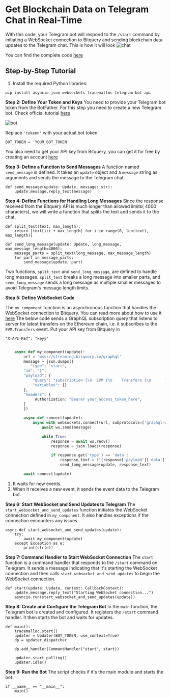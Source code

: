 # Get Blockchain Data on Telegram Chat in Real-Time

With this code, your Telegram bot will respond to the `/start` command by initiating a WebSocket connection to Bitquery and sending blockchain data updates to the Telegram chat.
This is how it will look ![chat](/img/ApplicationExamples/telegram_bot.gif)

You can find the complete code [here](https://github.com/divyasshree-BQ/telegram-bot/blob/main/getTransfer_WS.py)

## Step-by-Step Tutorial

1.  Install the required Python libraries:

```
pip install asyncio json websockets tracemalloc telegram-bot-api
```

**Step 2: Define Your Token and Keys** You need to provide your Telegram bot token from the BotFather. For this step you need to create a new Telegram bot. Check official tutorial [here](https://core.telegram.org/bots/tutorial)

![bot](/img/ApplicationExamples/telegram_bot.png)


Replace `'tokenn'` with your actual bot token.

    BOT_TOKEN = 'YOUR_BOT_TOKEN'

You also need to get your API key from Bitquery, you can get it for free by creating an account [here](https://account.bitquery.io/user/account)

**Step 3: Define a Function to Send Messages** A function named `send_message` is defined. It takes an `update` object and a `message` string as arguments and sends the message to the Telegram chat.

    def send_message(update: Update, message: str):
        update.message.reply_text(message)

**Step 4: Define Functions for Handling Long Messages**
Since the response received from the Bitquery API is much longer than allowed limits( 4000 characters), we will write a function that splits the text and sends it to the chat.

```
def split_text(text, max_length):
    return [text[i:i + max_length] for i in range(0, len(text), max_length)]

def send_long_message(update: Update, long_message, max_message_length=4000):
    message_parts = split_text(long_message, max_message_length)
    for part in message_parts:
        send_message(update, part)

```

Two functions, `split_text` and `send_long_message`, are defined to handle long messages. `split_text` breaks a long message into smaller parts, and `send_long_message` sends a long message as multiple smaller messages to avoid Telegram's message length limits.

**Step 5: Define WebSocket Code**

The `my_component` function is an asynchronous function that handles the WebSocket connection to Bitquery. You can read more about how to use it [here](https://docs.bitquery.io/docs/start/websocket/)
The below code sends a GraphQL subscription query that listens to server for latest transfers on the Ethereum chain, i.e. it subscribes to the `EVM.Transfers` event.
Put your API key from Bitquery in

`"X-API-KEY": "keyy"`

```python

    async def my_component(update):
        url = 'wss://streaming.bitquery.io/graphql'
        message = json.dumps({
           "type": "start",
        "id": "1",
        "payload": {
            "query": "subscription {\n  EVM {\n    Transfers {\n      Transfer {\n        Amount\n        __typename\n        Currency {\n          __typename\n          Symbol\n        }\n      }\n    }\n  }\n}",
            "variables": {}
        },
        "headers": {
             Authorization: "Bearer your_access_token_here",
        }
        })

        async def connect(update):
            async with websockets.connect(url, subprotocols=['graphql-ws']) as ws:
                await ws.send(message)

                while True:
                    response = await ws.recv()
                    response = json.loads(response)

                    if response.get('type') == 'data':
                        response_text = f"{response['payload']['data']['EVM']['Transfers']}"
                        send_long_message(update, response_text)

        await connect(update)

```

1.  It waits for new events.
2.  When it receives a new event, it sends the event data to the Telegram bot.

**Step 6: Start WebSocket and Send Updates to Telegram** The `start_websocket_and_send_updates` function initiates the WebSocket connection defined in `my_component`. It also handles exceptions if the connection encounters any issues.

    async def start_websocket_and_send_updates(update):
        try:
            await my_component(update)
        except Exception as e:
            print(str(e))

**Step 7: Command Handler to Start WebSocket Connection** The `start` function is a command handler that responds to the `/start` command on Telegram. It sends a message indicating that it's starting the WebSocket connection and then calls `start_websocket_and_send_updates` to begin the WebSocket connection.

    def start(update: Update, context: CallbackContext):
        update.message.reply_text("Starting WebSocket connection...")
        asyncio.run(start_websocket_and_send_updates(update))

**Step 8: Create and Configure the Telegram Bot** In the `main` function, the Telegram bot is created and configured. It registers the `/start` command handler. It then starts the bot and waits for updates.

    def main():
        tracemalloc.start()
        updater = Updater(BOT_TOKEN, use_context=True)
        dp = updater.dispatcher

        dp.add_handler(CommandHandler("start", start))

        updater.start_polling()
        updater.idle()

**Step 9: Run the Bot** The script checks if it's the main module and starts the bot.

    if __name__ == "__main__":
        main()

